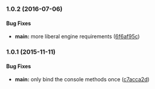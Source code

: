 ### 1.0.2 (2016-07-06)


#### Bug Fixes

* **main:** more liberal engine requirements ([6f6af95c](http://github.com/bloglovin/node-bunyan-duckling/commit/6f6af95cc087336da7e972682bf8ead97b276560))


### 1.0.1 (2015-11-11)


#### Bug Fixes

* **main:** only bind the console methods once ([c7acca2d](http://github.com/bloglovin/node-bunyan-duckling/commit/c7acca2d600e490029055381f8c612891fdecc42))

